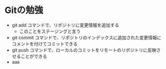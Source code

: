# Gitの勉強
- git add コマンドで、リポジトリに変更情報を追加する
    - このことをステージングと言う
- git commit コマンドで、リポジトリのインデックスに追加された変更情報にコメントを付けてコミットできる
- git push コマンドで、ローカルのコミットをリモートのリポジトリに反映させることができる
- aaa
